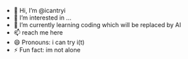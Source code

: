 - 👋 Hi, I’m @icantryi
- 👀 I’m interested in ...
- 🌱 I’m currently learning coding which will be replaced by AI
- 📫 reach me here
- 😄 Pronouns: i can try i(t)
- ⚡ Fun fact: im not alone
